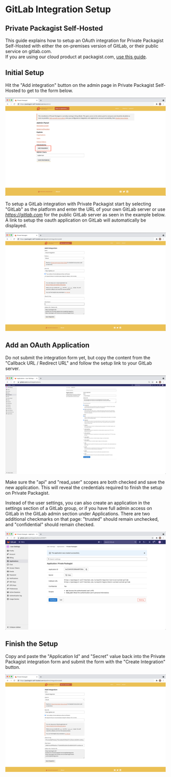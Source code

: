 # GitLab Integration Setup
## Private Packagist Self-Hosted

This guide explains how to setup an OAuth integration for Private Packagist Self-Hosted with either the on-premises version of GitLab, or their public service on gitlab.com.  
If you are using our cloud product at packagist.com, [use this guide](../cloud/gitlab-integration-setup.md).

## Initial Setup
Hit the "Add integration" button on the admin page in Private Packagist Self-Hosted to get to the form below. 

![Add Integration](/Resources/public/img/docs/self-hosted/08-integration.png)

To setup a GitLab integration with Private Packagist start by selecting "GitLab" as the platform and enter the URL of your own GitLab server or use <i>https://gitlab.com</i> for the public GitLab server as seen in the example below. A link to setup the oauth application on GitLab will automatically be displayed.

![Packagist Setup](/Resources/public/img/docs/integration-setup/gitlab-01-packagist-setup.png)

## Add an OAuth Application
Do not submit the integration form yet, but copy the content from the "Callback URL / Redirect URL" and follow the setup link to your GitLab server.

![GitLab Form](/Resources/public/img/docs/integration-setup/gitlab-02-gitlab-form.png)

Make sure the "api" and "read_user" scopes are both checked and save the new application. This will reveal the credentials required to finish the setup on Private Packagist.

Instead of the user settings, you can also create an application in the settings section of a GitLab group, or if you
have full admin access on GitLab in the GitLab admin section under Applications.
There are two additional checkmarks on that page: "trusted" should remain unchecked, and "confidential" should remain checked.

![GitLab Credentials](/Resources/public/img/docs/integration-setup/gitlab-03-gitlab-credentials.png)

## Finish the Setup
Copy and paste the "Application Id" and "Secret" value back into the Private Packagist integration form and submit the form with the "Create Integration" button.

![GitLab Credentials](/Resources/public/img/docs/integration-setup/gitlab-04-packagist-form.png)
